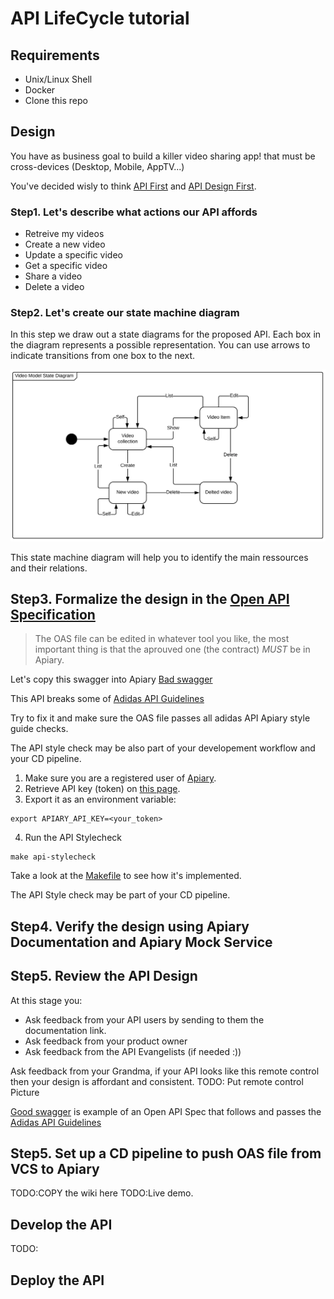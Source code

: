 # API LifeCycle tutorial

## Requirements

- Unix/Linux Shell
- Docker
- Clone this repo

## Design

You have as business goal to build a killer video sharing app! that must be cross-devices (Desktop, Mobile, AppTV...)

You've decided wisly to think [API First](https://adidas-group.gitbooks.io/api-guidelines/content/core-principles/api-first.html) and [API Design First](https://adidas-group.gitbooks.io/api-guidelines/content/core-principles/design-maturity.html).

### Step1. Let's describe what actions our API affords

- Retreive my videos
- Create a new video
- Update a specific video
- Get a specific video
- Share a video
- Delete a video

### Step2. Let's create our state machine diagram 
In this step we draw out a state diagrams for the proposed API. Each box in the diagram represents a possible representation. You can use arrows to indicate transitions from one box to the next.

![Video Model state diagram](https://raw.githubusercontent.com/Amzani/api-lifecycle-tutorial/master/img/State_Diagram.png)

This state machine diagram will help you to identify the main ressources and their relations.

## Step3. Formalize the design in the [Open API Specification](http://swagger.io/specification/)

> The OAS file can be edited in whatever tool you like, the most important thing is that the aprouved one (the contract) *MUST* be in Apiary.  

Let's copy this swagger into Apiary
[Bad swagger](./swagger-bad.yml)

This API breaks some of [Adidas API Guidelines](https://www.gitbook.com/book/adidas-group/api-guidelines/details)

Try to fix it and make sure the OAS file passes all adidas API Apiary style guide checks.

The API style check may be also part of your developement workflow and your CD pipeline.


1. Make sure you are a registered user of [Apiary](http://apiary.io/).
2. Retrieve API key (token) on [this page](https://login.apiary.io/tokens).
3. Export it as an environment variable:

```
export APIARY_API_KEY=<your_token>
```

4. Run the API Stylecheck
```
make api-stylecheck
```
Take a look at the [Makefile](./Makefile) to see how it's implemented.

The API Style check may be part of your CD pipeline.

## Step4. Verify the design using Apiary Documentation and Apiary Mock Service


## Step5. Review the API Design

At this stage you:

- Ask feedback from your API users by sending to them the documentation link.
- Ask feedback from your product owner
- Ask feedback from the API Evangelists (if needed :))

Ask feedback from your Grandma, if your API looks like this remote control then your design is affordant and consistent.
TODO: Put remote control Picture


[Good swagger](./swagger.yml) is example of an Open API Spec that follows and passes the [Adidas API Guidelines](https://www.gitbook.com/book/adidas-group/api-guidelines/details)


## Step5. Set up a CD pipeline to push OAS file from VCS to Apiary 

TODO:COPY the wiki here
TODO:Live demo.



## Develop the API

TODO: 

## Deploy the API



